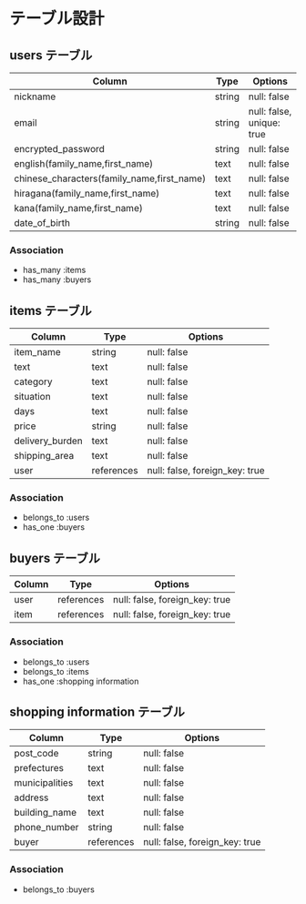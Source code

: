 # テーブル設計

## users テーブル

| Column                                       | Type   | Options     |
| -------------------------------------------- | ------ | ----------- |
| nickname                                     | string | null: false |
| email                                        | string | null: false, unique: true |
| encrypted_password                           | string | null: false |
| english(family_name,first_name)              | text   | null: false |
| chinese_characters(family_name,first_name)   | text   | null: false |
| hiragana(family_name,first_name)             | text   | null: false |
| kana(family_name,first_name)                 | text   | null: false |
| date_of_birth                                | string | null: false |

### Association

- has_many :items
- has_many :buyers

## items テーブル

| Column              | Type       | Options                       |
| ------------------- | ---------- | ----------------------------- |
| item_name           | string     | null: false                   |
| text                | text       | null: false                   |
| category            | text       | null: false                   |
| situation           | text       | null: false                   |
| days                | text       | null: false                   |
| price               | string     | null: false                   |
| delivery_burden     | text       | null: false                   |
| shipping_area       | text       | null: false                   |
| user                | references | null: false, foreign_key: true|

### Association

- belongs_to :users
- has_one :buyers

## buyers テーブル

| Column    | Type       | Options                        |
| --------- | ---------- | ------------------------------ |
| user      | references | null: false, foreign_key: true |
| item      | references | null: false, foreign_key: true |

### Association

- belongs_to :users
- belongs_to :items
- has_one :shopping information

## shopping information  テーブル

| Column           | Type       | Options                        |
| ---------------- | ---------- | ------------------------------ |
| post_code        | string     | null: false                    |
| prefectures      | text       | null: false                    |
| municipalities   | text       | null: false                    |
| address          | text       | null: false                    |
| building_name    | text       | null: false                    |
| phone_number     | string     | null: false                    |
| buyer            | references | null: false, foreign_key: true |

### Association

- belongs_to :buyers
